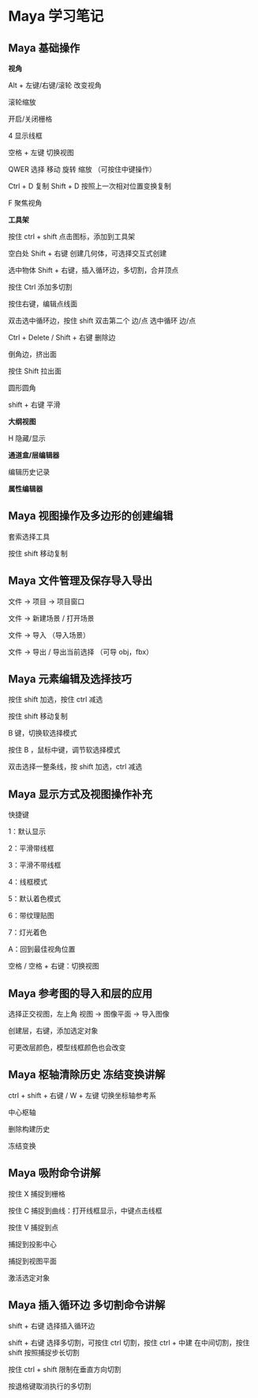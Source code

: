 # Maya 学习笔记

## Maya 基础操作

**视角**

Alt + 左键/右键/滚轮 改变视角

滚轮缩放

开启/关闭栅格

4 显示线框

空格 + 左键 切换视图

 QWER  选择 移动 旋转 缩放 （可按住中键操作）

Ctrl + D 复制	Shift + D 按照上一次相对位置变换复制

F 聚焦视角



**工具架**

按住 ctrl + shift 点击图标，添加到工具架

空白处 Shift + 右键 创建几何体，可选择交互式创建

选中物体 Shift + 右键，插入循环边，多切割，合并顶点

按住 Ctrl 添加多切割

按住右键，编辑点线面

双击选中循环边，按住 shift 双击第二个 边/点 选中循环 边/点

Ctrl + Delete / Shift + 右键 删除边

倒角边，挤出面

按住 Shift 拉出面

圆形圆角

shift + 右键 平滑



**大纲视图**

H 隐藏/显示



**通道盒/层编辑器**

编辑历史记录



**属性编辑器**



## Maya 视图操作及多边形的创建编辑

套索选择工具

按住 shift 移动复制

## Maya 文件管理及保存导入导出

文件 -> 项目 -> 项目窗口

文件 -> 新建场景 / 打开场景

文件 -> 导入 （导入场景）

文件 -> 导出 / 导出当前选择 （可导 obj，fbx）

## Maya 元素编辑及选择技巧

按住 shift 加选，按住 ctrl 减选

按住 shift 移动复制

B 键，切换软选择模式

按住 B ，鼠标中键，调节软选择模式

双击选择一整条线，按 shift 加选，ctrl 减选

## Maya 显示方式及视图操作补充

快捷键

1：默认显示

2：平滑带线框

3：平滑不带线框

4：线框模式

5：默认着色模式

6：带纹理贴图

 7：灯光着色

A：回到最佳视角位置

空格 / 空格 + 右键：切换视图

## Maya 参考图的导入和层的应用

选择正交视图，左上角 视图 -> 图像平面 -> 导入图像

创建层，右键，添加选定对象

可更改层颜色，模型线框颜色也会改变

## Maya 枢轴清除历史 冻结变换讲解

ctrl + shift + 右键 / W + 左键 切换坐标轴参考系 

中心枢轴

删除构建历史

冻结变换

## Maya 吸附命令讲解

按住 X 捕捉到栅格

按住 C 捕捉到曲线：打开线框显示，中键点击线框

按住 V 捕捉到点

捕捉到投影中心

捕捉到视图平面

激活选定对象

## Maya 插入循环边 多切割命令讲解

shift + 右键 选择插入循环边

shift + 右键 选择多切割，可按住 ctrl 切割，按住 ctrl + 中建 在中间切割，按住 shift 按照捕捉步长切割

按住 ctrl + shift 限制在垂直方向切割

按退格键取消执行的多切割